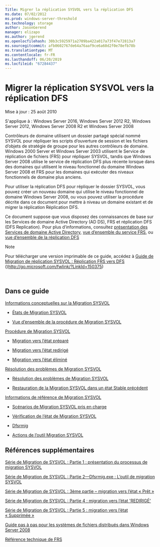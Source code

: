 ```yaml
---
Title: Migrer la réplication SYSVOL vers la réplication DFS
ms.date: 07/02/2012
ms.prod: windows-server-threshold
ms.technology: storage
author: JasonGerend
manager: elizapo
ms.author: jgerend
ms.openlocfilehash: 30b3c5925971a2709ba422a017a73f47e72813a7
ms.sourcegitcommit: afb0602767de64a76aaf9ce6a60d2f0e78efb78b
ms.translationtype: MT
ms.contentlocale: fr-FR
ms.lasthandoff: 06/20/2019
ms.locfileid: "67284437"
---
```

# <a name="migrate-sysvol-replication-to-dfs-replication"></a>Migrer la réplication SYSVOL vers la réplication DFS


Mise à jour : 25 août 2010

S'applique à : Windows Server 2016, Windows Server 2012 R2, Windows Server 2012, Windows Server 2008 R2 et Windows Server 2008

Contrôleurs de domaine utilisent un dossier partagé spécial nommé SYSVOL pour répliquer les scripts d’ouverture de session et les fichiers d’objets de stratégie de groupe pour les autres contrôleurs de domaine. Windows 2000 Server et Windows Server 2003 utilisent le Service de réplication de fichiers (FRS) pour répliquer SYSVOL, tandis que Windows Server 2008 utilise le service de réplication DFS plus récente lorsque dans des domaines qui utilisent le niveau fonctionnel du domaine Windows Server 2008 et FRS pour les domaines qui exécuter des niveaux fonctionnels de domaine plus anciens.

Pour utiliser la réplication DFS pour répliquer le dossier SYSVOL, vous pouvez créer un nouveau domaine qui utilise le niveau fonctionnel de domaine Windows Server 2008, ou vous pouvez utiliser la procédure décrite dans ce document pour mettre à niveau un domaine existant et de migrer la réplication Réplication DFS.

Ce document suppose que vous disposez des connaissances de base sur les Services de domaine Active Directory (AD DS), FRS et réplication DFS (DFS Replication). Pour plus d’informations, consultez [présentation des Services de domaine Active Directory](http://go.microsoft.com/fwlink/?linkid=147787), [vue d’ensemble du service FRS](http://go.microsoft.com/fwlink/?linkid=121763), ou [vue d’ensemble de la réplication DFS](http://go.microsoft.com/fwlink/?linkid=121762)


> [!NOTE]
> Pour télécharger une version imprimable de ce guide, accédez à <a href="http://go.microsoft.com/fwlink/?linkid=150375">Guide de Migration de réplication SYSVOL : Réplication FRS vers DFS</a> ()http://go.microsoft.com/fwlink/?LinkId=150375)
<br>


## <a name="in-this-guide"></a>Dans ce guide

[Informations conceptuelles sur la Migration SYSVOL](https://docs.microsoft.com/previous-versions/windows/it-pro/windows-server-2008-R2-and-2008/dd640170(v=ws.10))

  - [États de Migration SYSVOL](https://docs.microsoft.com/previous-versions/windows/it-pro/windows-server-2008-R2-and-2008/dd641052(v=ws.10))  
      
  - [Vue d’ensemble de la procédure de Migration SYSVOL](https://docs.microsoft.com/previous-versions/windows/it-pro/windows-server-2008-R2-and-2008/dd639809(v=ws.10))  
      

[Procédure de Migration SYSVOL](https://docs.microsoft.com/previous-versions/windows/it-pro/windows-server-2008-R2-and-2008/dd639860(v=ws.10))

  - [Migration vers l’état préparé](https://docs.microsoft.com/previous-versions/windows/it-pro/windows-server-2008-R2-and-2008/dd641193(v=ws.10))  
      
  - [Migration vers l’état redirigé](https://docs.microsoft.com/previous-versions/windows/it-pro/windows-server-2008-R2-and-2008/dd641340(v=ws.10))  
      
  - [Migration vers l’état éliminé](https://docs.microsoft.com/previous-versions/windows/it-pro/windows-server-2008-R2-and-2008/dd640254(v=ws.10))  
      

[Résolution des problèmes de Migration SYSVOL](https://docs.microsoft.com/previous-versions/windows/it-pro/windows-server-2008-R2-and-2008/dd640395(v=ws.10))

  - [Résolution des problèmes de Migration SYSVOL](https://docs.microsoft.com/previous-versions/windows/it-pro/windows-server-2008-R2-and-2008/dd639976(v=ws.10))  
      
  - [Restauration de la Migration SYSVOL dans un état Stable précédent](https://docs.microsoft.com/previous-versions/windows/it-pro/windows-server-2008-R2-and-2008/dd640509(v=ws.10))  
      

[Informations de référence de Migration SYSVOL](https://docs.microsoft.com/previous-versions/windows/it-pro/windows-server-2008-R2-and-2008/dd640293(v=ws.10))

  - [Scénarios de Migration SYSVOL pris en charge](https://docs.microsoft.com/previous-versions/windows/it-pro/windows-server-2008-R2-and-2008/dd639854(v=ws.10))  
      
  - [Vérification de l’état de Migration SYSVOL](https://docs.microsoft.com/previous-versions/windows/it-pro/windows-server-2008-R2-and-2008/dd639789(v=ws.10))  
      
  - [Dfsrmig](https://docs.microsoft.com/previous-versions/windows/it-pro/windows-server-2008-R2-and-2008/dd641227(v=ws.10))  
      
  - [Actions de l’outil Migration SYSVOL](https://docs.microsoft.com/previous-versions/windows/it-pro/windows-server-2008-R2-and-2008/dd639712(v=ws.10))  
      

## <a name="additional-references"></a>Références supplémentaires

[Série de Migration de SYSVOL : Partie 1 : présentation du processus de migration SYSVOL](http://go.microsoft.com/fwlink/?linkid=121756)

[Série de Migration de SYSVOL : Partie 2—Dfsrmig.exe : L’outil de migration SYSVOL](http://go.microsoft.com/fwlink/?linkid=121757)

[Série de Migration de SYSVOL : 3ème partie – migration vers l’état « Prêt »](http://go.microsoft.com/fwlink/?linkid=121758)

[Série de Migration de SYSVOL : Partie 4 : migration vers l’état 'REDIRIGÉ'](http://go.microsoft.com/fwlink/?linkid=121759)

[Série de Migration de SYSVOL : Partie 5 : migration vers l’état « Supprimée »](http://go.microsoft.com/fwlink/?linkid=121760)

[Guide pas à pas pour les systèmes de fichiers distribués dans Windows Server 2008](http://go.microsoft.com/fwlink/?linkid=85231)

[Référence technique de FRS](http://go.microsoft.com/fwlink/?linkid=121764)


